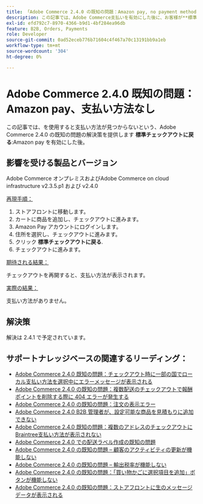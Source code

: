 ```yaml
---
title: 「Adobe Commerce 2.4.0 の既知の問題：Amazon pay, no payment methods」
description: この記事では、Adobe Commerce支払いを有効にした後に、お客様が**標準チェックアウトに戻る**を使用した際に支払い方法が見つからない、Amazon 2.4.0 の既知の問題に対するソリューションを提供します。
exl-id: efd792c7-8970-4366-b9d1-4bf284ea96db
feature: B2B, Orders, Payments
role: Developer
source-git-commit: 0ad52eceb776b71604c4f467a70c13191bb9a1eb
workflow-type: tm+mt
source-wordcount: '304'
ht-degree: 0%

---
```


# Adobe Commerce 2.4.0 既知の問題：Amazon pay、支払い方法なし

この記事では、を使用すると支払い方法が見つからないという、Adobe Commerce 2.4.0 の既知の問題の解決策を提供します **標準チェックアウトに戻る**:Amazon pay を有効にした後。

## 影響を受ける製品とバージョン

Adobe Commerce オンプレミスおよびAdobe Commerce on cloud infrastructure v2.3.5.p1 および v2.4.0

<u>再現手順：</u>

1. ストアフロントに移動します。
1. カートに商品を追加し、チェックアウトに進みます。
1. Amazon Pay アカウントにログインします。
1. 住所を選択し、チェックアウトに進みます。
1. クリック **標準チェックアウトに戻る**.
1. チェックアウトに進みます。

<u>期待される結果：</u>

チェックアウトを再開すると、支払い方法が表示されます。

<u>実際の結果：</u>

支払い方法がありません。

## 解決策

解決は 2.4.1 で予定されています。

## サポートナレッジベースの関連するリーディング：

* [Adobe Commerce 2.4.0 既知の問題：チェックアウト時に一部の国でローカル支払い方法を選択中にエラーメッセージが表示される](/help/troubleshooting/payments/magento-2-4-0-checkout-error-selecting-local-payments.md)
* [Adobe Commerce 2.4.0 の既知の問題：複数配送のチェックアウトで報酬ポイントを削除する際に 404 エラーが発生する](/help/troubleshooting/storefront/magento-2-4-0-404-error-removing-rewards-points-on-multi-shipping-checkout.md)
* [Adobe Commerce 2.4.0 の既知の問題：注文の表示エラー](/help/troubleshooting/storefront/magento-2-4-0-known-issue-orders-display-error.md)
* [Adobe Commerce 2.4.0 B2B 管理者が、設定可能な商品を見積もりに追加できない](/help/troubleshooting/miscellaneous/magento-2-4-0-b2b-admin-can-t-add-configurable-product-to-quote.md)
* [Adobe Commerce 2.4.0 既知の問題：複数のアドレスのチェックアウトにBraintree支払い方法が表示されない](/help/troubleshooting/payments/magento-2-4-0-braintree-not-in-multiple-addresses-checkout.md)
* [Adobe Commerce 2.4.0 での配送ラベル作成の既知の問題](/help/troubleshooting/known-issues-patches-attached/shipping-labels-creation-known-issue-in-magento-2-4-0.md)
* [Adobe Commerce 2.4.0 の既知の問題 – 顧客のアクティビティの更新が機能しない](/help/troubleshooting/miscellaneous/magento-2-4-0-refresh-on-customer-activities-does-not-work.md)
* [Adobe Commerce 2.4.0 の既知の問題 – 輸出税率が機能しない](/help/troubleshooting/miscellaneous/magento-2-4-0-known-issue-export-tax-rates-does-not-work.md)
* [Adobe Commerce 2.4.0 の既知の問題：「買い物かごに選択項目を追加」ボタンが機能しない](/help/troubleshooting/miscellaneous/magento-2-4-0-add-selections-to-my-cart-does-not-work.md)
* [Adobe Commerce 2.4.0 の既知の問題：ストアフロントに生のメッセージデータが表示される](/help/troubleshooting/storefront/magento-2-4-0-issue-storefront-raw-message-data-display.md)
